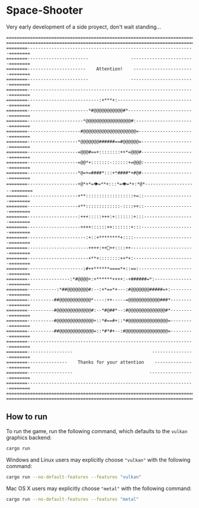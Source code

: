 # Space-Shooter
Very early development of a side proyect, don't wait standing...

    ===============================================================================
    ===============================================================================
    ========---------------------------------------------------------------========
    ========-----------------------                ------------------------========
    ========----------------------    Attention!    -----------------------========
    ========-----------------------                ------------------------========
    ========---------------------------------------------------------------========
    ========---------------------------:+***+:-----------------------------========
    ========-----------------------*#@@@@@@@@@@@#*-------------------------========
    ========---------------------*@@@@@@@@@@@@@@@@@#:----------------------========
    ========--------------------#@@@@@@@@@@@@@@@@@@@@=---------------------========
    ========-------------------*@@@@@@@######==#@@@@@@=--------------------========
    ========-------------------=@@@#==+::::::::++*=@@@#--------------------========
    ========-------------------=@@*+:::::::-::::::+=@@@:-------------------========
    ========-------------------*@=+=####*:::+*####*+#@#--------------------========
    ========-------------------+@*+*=👁️=**+:::*=👁️=*+:*@*--------------------========
    ========-------------------+**::::::::::::::::::+=::-------------------========
    ========-------------------+**:::::::::::::-::::++::-------------------========
    ========-------------------:+++:::::+++:+:::::::+:::-------------------========
    ========--------------------++++::::::++:::::::+:::--------------------========
    ========----------------------:+::+********+::::-----------------------========
    ========-----------------------++++:++👄++::::++------------------------========
    ========-----------------------+**+::::::::++*+:-----------------------========
    ========---------------------:#++******====*+::==:---------------------========
    ========----------------:*#@@@@+:+******++++:-+######=*:---------------========
    ========-----------:*##@@@@@@@@#:--:+*==*+---:#@@@@@@@#####=+:---------========
    ========----------##@@@@@@@@@@@@*----:++-----=@@@@@@@@@@@@###*---------========
    ========----------#@@@@@@@@@@@@@#:--*#@##*--:#@@@@@@@@@@@@@@#*---------========
    ========----------#@@@@@@@@@@@@@@+::*#==#+::*#@@@@@@@@@@@@@@@=---------========
    ========----------##@@@@@@@@@@@@@=::*#*#+--:#@@@@@@@@@@@@@@@@=---------========
    ========---------------------------------------------------------------========
    ========-----------------                              ----------------========
    ========---------------    Thanks for your attention    ---------------========
    ========-----------------                             -----------------========
    ========---------------------------------------------------------------========
    ===============================================================================
    ===============================================================================

## How to run
To run the game, run the following command, which defaults to the `vulkan` graphics backend:

```bash
cargo run
```

Windows and Linux users may explicitly choose `"vulkan"` with the following command:

```bash
cargo run --no-default-features --features "vulkan"
```

Mac OS X users may explicitly choose `"metal"` with the following command:

```bash
cargo run --no-default-features --features "metal"
```
